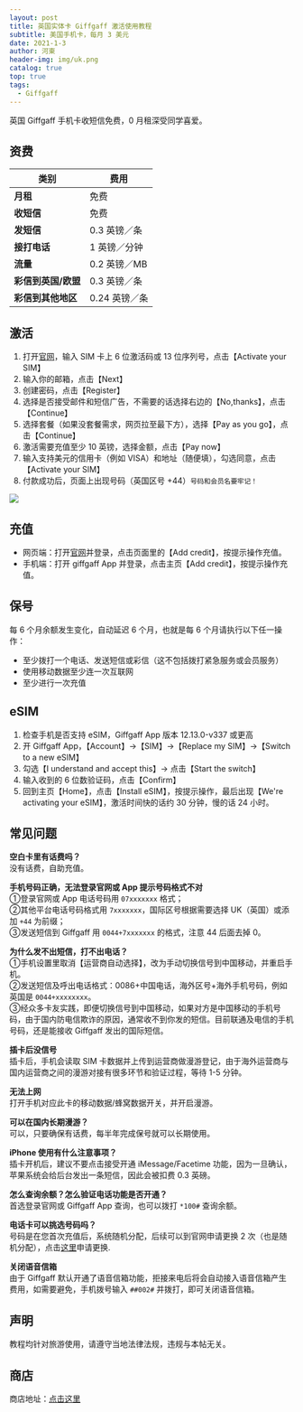 ```yaml
---
layout: post
title: 英国实体卡 Giffgaff 激活使用教程
subtitle: 美国手机卡，每月 3 美元
date: 2021-1-3
author: 河東
header-img: img/uk.png
catalog: true
top: true
tags:
  - Giffgaff
---
```


英国 Giffgaff 手机卡收短信免费，0 月租深受同学喜爱。

## 资费

|   类别  | 费用  |
|  ----  | ----  |
| **月租**  |  免费 |
|  **收短信**  | 免费 |
|  **发短信**       |   0.3 英镑／条   |
|  **接打电话**       |   1 英镑／分钟   |
|     **流量**    | 0.2 英镑／MB    |
|   **彩信到英国/欧盟**      |   0.3 英镑／条   |
|    **彩信到其他地区**     |   0.24 英镑／条   |


## 激活
1. 打开[官网](https://www.giffgaff.com/activate)，输入 SIM 卡上 6 位激活码或 13 位序列号，点击【Activate your SIM】
2. 输入你的邮箱，点击【Next】
3. 创建密码，点击【Register】
4. 选择是否接受邮件和短信广告，不需要的话选择右边的【No,thanks】，点击【Continue】
5. 选择套餐（如果没套餐需求，网页拉至最下方），选择【Pay as you go】，点击【Continue】
6. 激活需要充值至少 10 英镑，选择金额，点击【Pay now】
7. 输入支持美元的信用卡（例如 VISA）和地址（随便填），勾选同意，点击【Activate your SIM】
8. 付款成功后，页面上出现号码（英国区号 +44）`号码和会员名要牢记！`

![](https://i.imgur.com/Q9cZKmj.png)

## 充值

- 网页端：打开[官网](https://www.giffgaff.com)并登录，点击页面里的【Add credit】，按提示操作充值。
- 手机端：打开 giffgaff App 并登录，点击主页【Add credit】，按提示操作充值。

## 保号
每 6 个月余额发生变化，自动延迟 6 个月，也就是每 6 个月请执行以下任一操作：
- 至少拨打一个电话、发送短信或彩信（这不包括拨打紧急服务或会员服务）
- 使用移动数据至少连一次互联网
- 至少进行一次充值


## eSIM
1. 检查手机是否支持 eSIM，Giffgaff App 版本 12.13.0-v337 或更高
2. 开 Giffgaff App，【Account】→【SIM】→【Replace my SIM】→【Switch to a new eSIM】
3. 勾选【I understand and accept this】→ 点击【Start the switch】
4. 输入收到的 6 位数验证码，点击【Confirm】
5. 回到主页【Home】，点击【Install eSIM】，按提示操作，最后出现【We're activating your eSIM】，激活时间快的话约 30 分钟，慢的话 24 小时。

## 常见问题

**空白卡里有话费吗？**\
没有话费，自助充值。

**手机号码正确，无法登录官网或 App 提示号码格式不对**\
①登录官网或 App 电话号码用 `07xxxxxxx` 格式；\
②其他平台电话号码格式用 `7xxxxxxx`，国际区号根据需要选择 UK（英国）或添加 `+44` 为前缀；\
③发送短信到 Giffgaff 用 `0044+7xxxxxxx` 的格式，注意 44 后面去掉 0。

**为什么发不出短信，打不出电话？**\
①手机设置里取消【运营商自动选择】，改为手动切换信号到中国移动，并重启手机。\
②发送短信及呼出电话格式：0086+中国电话，海外区号+海外手机号码，例如英国是 `0044+xxxxxxxx`。\
③经众多卡友实践，即便切换信号到中国移动，如果对方是中国移动的手机号码，由于国内防电信欺诈的原因，通常收不到你发的短信。目前联通及电信的手机号码，还是能接收 Giffgaff 发出的国际短信。

**插卡后没信号**\
插卡后，手机会读取 SIM 卡数据并上传到运营商做漫游登记，由于海外运营商与国内运营商之间的漫游对接有很多环节和验证过程，等待 1-5 分钟。

**无法上网**\
打开手机对应此卡的移动数据/蜂窝数据开关，并开启漫游。

**可以在国内长期漫游？**\
可以，只要确保有话费，每半年完成保号就可以长期使用。

**iPhone 使用有什么注意事项？**\
插卡开机后，建议不要点击接受开通 iMessage/Facetime 功能，因为一旦确认，苹果系统会给后台发出一条短信，因此会被扣费 0.3 英磅。

**怎么查询余额？怎么验证电话功能是否开通？**\
首选登录官网或 Giffgaff App 查询，也可以拨打 `*100#` 查询余额。

**电话卡可以挑选号码吗？**\
号码是在您首次充值后，系统随机分配，后续可以到官网申请更换 2 次（也是随机分配），点击[这里](https://www.giffgaff.com/auth/login?redirect=%2Fprofile%2Fdetails%2Fgetnumber)申请更换.

**关闭语音信箱**\
由于 Giffgaff 默认开通了语音信箱功能，拒接来电后将会自动接入语音信箱产生费用，如需要避免，手机拨号输入 `##002#` 并拨打，即可关闭语音信箱。

## 声明

教程均针对旅游使用，请遵守当地法律法规，违规与本帖无关。


## 商店

商店地址：[点击这里](https://ssnhd.github.io/2023/03/19/store/)
